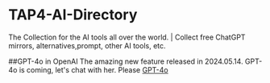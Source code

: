# TAP4-AI-Directory
The Collection for the AI tools all over the world. | Collect free ChatGPT mirrors, alternatives,prompt, other AI tools, etc.

##GPT-4o in OpenAI
The amazing new feature released in 2024.05.14. GPT-4o is coming, let's chat with her. Please [GPT-4o](https://openai.com/index/hello-gpt-4o/)
